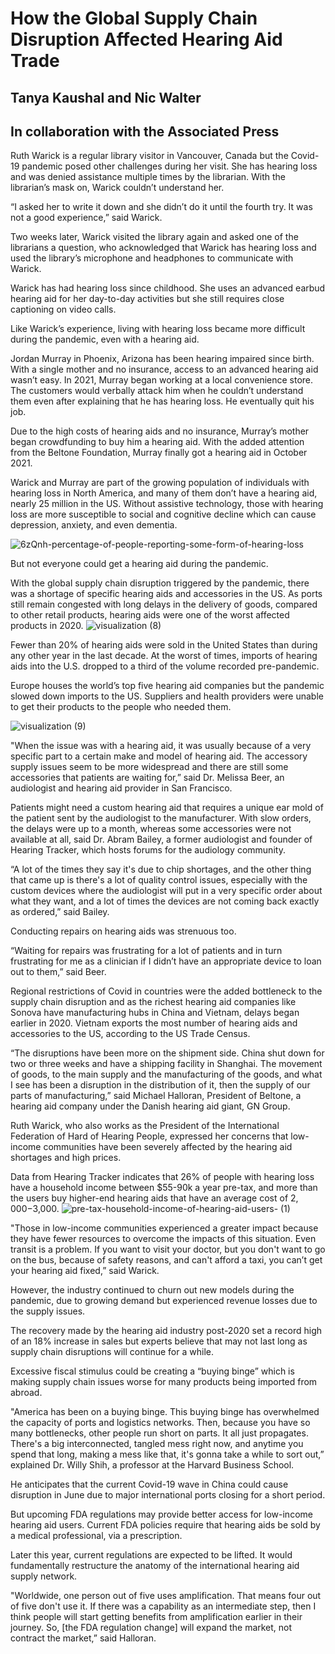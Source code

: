 # How the Global Supply Chain Disruption Affected Hearing Aid Trade
## Tanya Kaushal and Nic Walter
## In collaboration with the Associated Press

Ruth Warick is a regular library visitor in Vancouver, Canada but the Covid-19 pandemic posed other challenges during her visit. She has hearing loss and was denied assistance multiple times by the librarian. With the librarian’s mask on, Warick couldn’t understand her. 

“I asked her to write it down and she didn’t do it until the fourth try. It was not a good experience,” said Warick. 

Two weeks later, Warick visited the library again and asked one of the librarians a question, who acknowledged that Warick has hearing loss and used the library’s microphone and headphones to communicate with Warick. 

Warick has had hearing loss since childhood. She uses an advanced earbud hearing aid for her day-to-day activities but she still requires close captioning on video calls.

Like Warick’s experience, living with hearing loss became more difficult during the pandemic, even with a hearing aid.

Jordan Murray in Phoenix, Arizona has been hearing impaired since birth. With a single mother and no insurance, access to an advanced hearing aid wasn’t easy. In 2021, Murray began working at a local convenience store. The customers would verbally attack him when he couldn’t understand them even after explaining that he has hearing loss. He eventually quit his job.

Due to the high costs of hearing aids and no insurance, Murray’s mother began crowdfunding to buy him a hearing aid. With the added attention from the Beltone Foundation, Murray finally got a hearing aid in October 2021.

Warick and Murray are part of the growing population of individuals with hearing loss in North America, and many of them don’t have a hearing aid, nearly 25 million in the US. Without assistive technology, those with hearing loss are more susceptible to social and cognitive decline which can cause depression, anxiety, and even dementia.

![6zQnh-percentage-of-people-reporting-some-form-of-hearing-loss](https://user-images.githubusercontent.com/103539517/176727401-f952e452-3947-48a8-a9d1-accd9189da6d.png)

But not everyone could get a hearing aid during the pandemic. 

With the global supply chain disruption triggered by the pandemic, there was a shortage of specific hearing aids and accessories in the US. As ports still remain congested with long delays in the delivery of goods, compared to other retail products, hearing aids were one of the worst affected products in 2020. 
![visualization (8)](https://user-images.githubusercontent.com/103539517/176727611-93c35810-09c3-44d9-a911-cf5b744e480f.png)

Fewer than 20% of hearing aids were sold in the United States than during any other year in the last decade. At the worst of times, imports of hearing aids into the U.S. dropped to a third of the volume recorded pre-pandemic.

Europe houses the world’s top five hearing aid companies but the pandemic slowed down imports to the US. Suppliers and health providers were unable to get their products to the people who needed them. 

![visualization (9)](https://user-images.githubusercontent.com/103539517/176727719-3d61ad04-97f0-433c-a903-4068190270fc.png)

"When the issue was with a hearing aid, it was usually because of a very specific part to a certain make and model of hearing aid. The accessory supply issues seem to be more widespread and there are still some accessories that patients are waiting for,” said Dr. Melissa Beer, an audiologist and hearing aid provider in San Francisco.

Patients might need a custom hearing aid that requires a unique ear mold of the patient sent by the audiologist to the manufacturer. With slow orders, the delays were up to a month, whereas some accessories were not available at all, said Dr. Abram Bailey, a former audiologist and founder of Hearing Tracker, which hosts forums for the audiology community. 

“A lot of the times they say it's due to chip shortages, and the other thing that came up is there's a lot of quality control issues, especially with the custom devices where the audiologist will put in a very specific order about what they want, and a lot of times the devices are not coming back exactly as ordered,” said Bailey.

Conducting repairs on hearing aids was strenuous too. 

“Waiting for repairs was frustrating for a lot of patients and in turn frustrating for me as a clinician if I didn’t have an appropriate device to loan out to them,” said Beer.

Regional restrictions of Covid in countries were the added bottleneck to the supply chain disruption and as the richest hearing aid companies like Sonova have manufacturing hubs in China and Vietnam, delays began earlier in 2020. Vietnam exports the most number of hearing aids and accessories to the US, according to the US Trade Census.  

“The disruptions have been more on the shipment side. China shut down for two or three weeks and have a shipping facility in Shanghai. The movement of goods, to the main supply and the manufacturing of the goods, and what I see has been a disruption in the distribution of it, then the supply of our parts of manufacturing,” said Michael Halloran, President of Beltone, a hearing aid company under the Danish hearing aid giant, GN Group.

Ruth Warick, who also works as the President of the International Federation of Hard of Hearing People, expressed her concerns that low-income communities have been severely affected by the hearing aid shortages and high prices. 
 
Data from Hearing Tracker indicates that 26% of people with hearing loss have a household income between $55-90k a year pre-tax, and more than the users buy higher-end hearing aids that have an average cost of $2,000-$3,000.
![pre-tax-household-income-of-hearing-aid-users- (1)](https://user-images.githubusercontent.com/103539517/176727802-fa0bef9d-97cb-4f13-a490-ff592881696b.png)

"Those in low-income communities experienced a greater impact because they have fewer resources to overcome the impacts of this situation. Even transit is a problem. If you want to visit your doctor, but you don't want to go on the bus, because of safety reasons, and can't afford a taxi, you can’t get your hearing aid fixed,” said Warick.

However, the industry continued to churn out new models during the pandemic, due to growing demand but experienced revenue losses due to the supply issues.

The recovery made by the hearing aid industry post-2020 set a record high of an 18% increase in sales but experts believe that may not last long as supply chain disruptions will continue for a while.

Excessive fiscal stimulus could be creating a “buying binge” which is making supply chain issues worse for many products being imported from abroad.
 
"America has been on a buying binge. This buying binge has overwhelmed the capacity of ports and logistics networks. Then, because you have so many bottlenecks, other people run short on parts. It all just propagates. There's a big interconnected, tangled mess right now, and anytime you spend that long, making a mess like that, it's gonna take a while to sort out,” explained Dr. Willy Shih, a professor at the Harvard Business School.

He anticipates that the current Covid-19 wave in China could cause disruption in June due to major international ports closing for a short period.
 
But upcoming FDA regulations may provide better access for low-income hearing aid users. Current FDA policies require that hearing aids be sold by a medical professional, via a prescription. 

Later this year, current regulations are expected to be lifted. It would fundamentally restructure the anatomy of the international hearing aid supply network.

"Worldwide, one person out of five uses amplification. That means four out of five don't use it. If there was a capability as an intermediate step, then I think people will start getting benefits from amplification earlier in their journey. So, [the FDA regulation change] will expand the market, not contract the market,” said Halloran.

